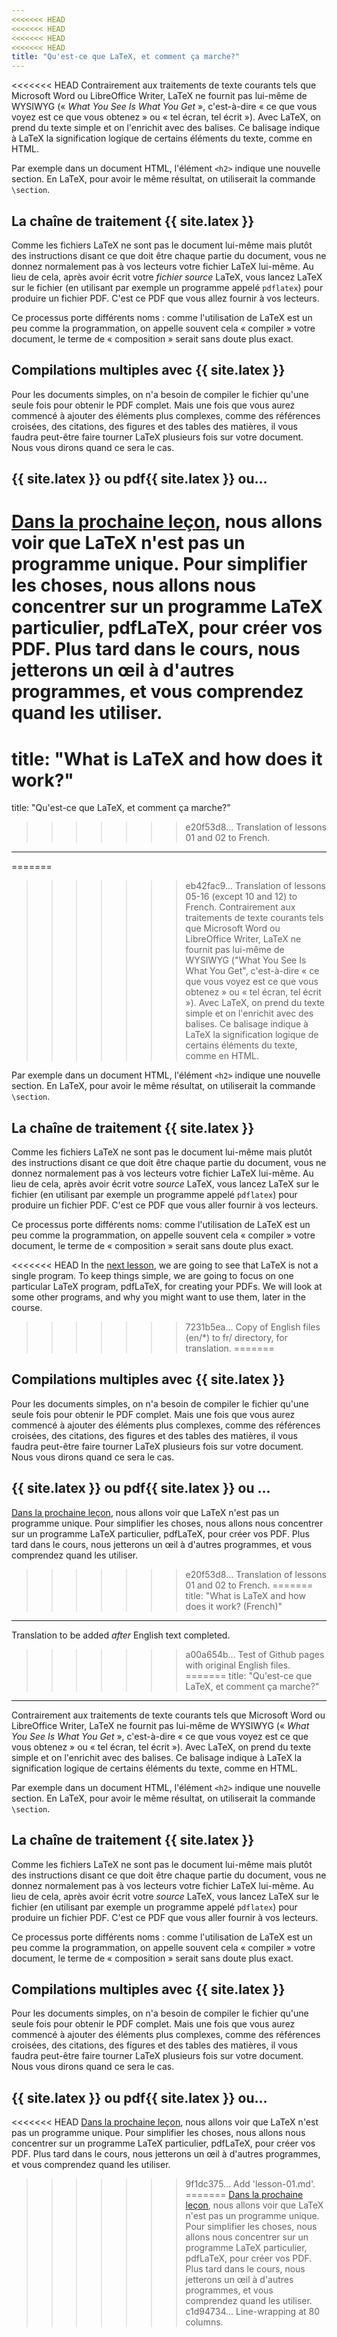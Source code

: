 ```yaml
---
<<<<<<< HEAD
<<<<<<< HEAD
<<<<<<< HEAD
<<<<<<< HEAD
title: "Qu'est-ce que LaTeX, et comment ça marche?"
---
```


<<<<<<< HEAD
Contrairement aux traitements de texte courants tels que Microsoft Word ou
LibreOffice Writer, LaTeX ne fournit pas lui-même de WYSIWYG (« _What You See
Is What You Get_ », c'est-à-dire « ce que vous voyez est ce que vous obtenez »
ou « tel écran, tel écrit »). Avec LaTeX, on prend du texte simple et on
l'enrichit avec des balises. Ce balisage indique à LaTeX la signification
logique de certains éléments du texte, comme en HTML.

Par exemple dans un document HTML, l'élément `<h2>` indique une nouvelle
section. En LaTeX, pour avoir le même résultat, on utiliserait la commande
`\section`.


## La chaîne de traitement {{ site.latex }}

Comme les fichiers LaTeX ne sont pas le document lui-même mais plutôt des
instructions disant ce que doit être chaque partie du document, vous ne donnez
normalement pas à vos lecteurs votre fichier LaTeX lui-même. Au lieu de cela,
après avoir écrit votre _fichier source_ LaTeX, vous lancez LaTeX sur le fichier (en
utilisant par exemple un programme appelé `pdflatex`) pour produire un fichier
PDF. C'est ce PDF que vous allez fournir à vos lecteurs.

Ce processus porte différents noms : comme l'utilisation de LaTeX est un peu
comme la programmation, on appelle souvent cela « compiler » votre document,
le terme de « composition » serait sans doute plus exact.


## Compilations multiples avec {{ site.latex }}

Pour les documents simples, on n'a besoin de compiler le fichier qu'une seule
fois pour obtenir le PDF complet. Mais une fois que vous aurez commencé à
ajouter des éléments plus complexes, comme des références croisées, des
citations, des figures et des tables des matières, il vous faudra peut-être
faire tourner LaTeX plusieurs fois sur votre document. Nous vous dirons quand
ce sera le cas.


## {{ site.latex }} ou pdf{{ site.latex }} ou&hellip;

[Dans la prochaine leçon](lesson-02), nous allons voir que LaTeX n'est pas un
programme unique. Pour simplifier les choses, nous allons nous concentrer sur un
programme LaTeX particulier, pdfLaTeX, pour créer vos PDF. Plus tard dans le
cours, nous jetterons un œil à d'autres programmes, et vous comprendez quand les
utiliser.
=======
title: "What is LaTeX and how does it work?"
=======
title: "Qu'est-ce que LaTeX, et comment ça marche?"
>>>>>>> e20f53d8... Translation of lessons 01 and 02 to French.
---


=======
>>>>>>> eb42fac9... Translation of lessons 05-16 (except 10 and 12) to French.
Contrairement aux traitements de texte courants tels que Microsoft Word ou LibreOffice Writer, LaTeX ne fournit pas lui-même de WYSIWYG ("What You See Is What You Get", c'est-à-dire « ce que vous voyez est ce que vous obtenez » ou « tel écran, tel écrit »). Avec LaTeX, on prend du texte simple et on l'enrichit avec des balises. Ce balisage indique à LaTeX la signification logique de certains éléments du texte, comme en HTML.

Par exemple dans un document HTML, l'élément `<h2>` indique une nouvelle section. En LaTeX, pour avoir le même résultat, on utiliserait la commande `\section`.


## La chaîne de traitement {{ site.latex }}

Comme les fichiers LaTeX ne sont pas le document lui-même mais plutôt des instructions disant ce que doit être chaque partie du document, vous ne donnez normalement pas à vos lecteurs votre fichier LaTeX lui-même. Au lieu de cela, après avoir écrit votre _source_ LaTeX, vous lancez LaTeX sur le fichier (en utilisant par exemple un programme appelé `pdflatex`) pour produire un fichier PDF. C'est ce PDF que vous aller fournir à vos lecteurs.

Ce processus porte différents noms: comme l'utilisation de LaTeX est un peu comme la programmation, on appelle souvent cela « compiler » votre document, le terme de « composition » serait sans doute plus exact.


<<<<<<< HEAD
In the [next lesson](lesson-02), we are going to see that LaTeX is not a
single program. To keep things simple, we are going to focus on one particular
LaTeX program, pdfLaTeX, for creating your PDFs. We will look at some other
programs, and why you might want to use them, later in the course.
>>>>>>> 7231b5ea... Copy of English files (en/*) to fr/ directory, for translation.
=======
## Compilations multiples avec {{ site.latex }}

Pour les documents simples, on n'a besoin de compiler le fichier qu'une seule fois pour obtenir le PDF complet. Mais une fois que vous aurez commencé à ajouter des éléments plus complexes, comme des références croisées, des citations, des figures et des tables des matières, il vous faudra peut-être faire tourner LaTeX plusieurs fois sur votre document. Nous vous dirons quand ce sera le cas.


## {{ site.latex }} ou pdf{{ site.latex }} ou ...

[Dans la prochaine leçon](lesson-02), nous allons voir que LaTeX n'est pas un programme unique. Pour simplifier les choses, nous allons nous concentrer sur un programme LaTeX particulier, pdfLaTeX, pour créer vos PDF. Plus tard dans le cours, nous jetterons un œil à d'autres programmes, et vous comprendez quand les utiliser.
>>>>>>> e20f53d8... Translation of lessons 01 and 02 to French.
=======
title: "What is LaTeX and how does it work? (French)"
---
Translation to be added _after_ English text completed.
>>>>>>> a00a654b... Test of Github pages with original English files.
=======
title: "Qu'est-ce que LaTeX, et comment ça marche?"
---

Contrairement aux traitements de texte courants tels que Microsoft Word ou
LibreOffice Writer, LaTeX ne fournit pas lui-même de WYSIWYG (« _What You See
Is What You Get_ », c'est-à-dire « ce que vous voyez est ce que vous obtenez »
ou « tel écran, tel écrit »). Avec LaTeX, on prend du texte simple et on
l'enrichit avec des balises. Ce balisage indique à LaTeX la signification
logique de certains éléments du texte, comme en HTML.

Par exemple dans un document HTML, l'élément `<h2>` indique une nouvelle
section. En LaTeX, pour avoir le même résultat, on utiliserait la commande
`\section`.


## La chaîne de traitement {{ site.latex }}

Comme les fichiers LaTeX ne sont pas le document lui-même mais plutôt des
instructions disant ce que doit être chaque partie du document, vous ne donnez
normalement pas à vos lecteurs votre fichier LaTeX lui-même. Au lieu de cela,
après avoir écrit votre _source_ LaTeX, vous lancez LaTeX sur le fichier (en
utilisant par exemple un programme appelé `pdflatex`) pour produire un fichier
PDF. C'est ce PDF que vous aller fournir à vos lecteurs.

Ce processus porte différents noms : comme l'utilisation de LaTeX est un peu
comme la programmation, on appelle souvent cela « compiler » votre document,
le terme de « composition » serait sans doute plus exact.


## Compilations multiples avec {{ site.latex }}

Pour les documents simples, on n'a besoin de compiler le fichier qu'une seule
fois pour obtenir le PDF complet. Mais une fois que vous aurez commencé à
ajouter des éléments plus complexes, comme des références croisées, des
citations, des figures et des tables des matières, il vous faudra peut-être
faire tourner LaTeX plusieurs fois sur votre document. Nous vous dirons quand
ce sera le cas.


## {{ site.latex }} ou pdf{{ site.latex }} ou&hellip;

<<<<<<< HEAD
[Dans la prochaine leçon](lesson-02), nous allons voir que LaTeX n'est pas un programme unique. Pour simplifier les choses, nous allons nous concentrer sur un programme LaTeX particulier, pdfLaTeX, pour créer vos PDF. Plus tard dans le cours, nous jetterons un œil à d'autres programmes, et vous comprendez quand les utiliser.
>>>>>>> 9f1dc375... Add 'lesson-01.md'.
=======
[Dans la prochaine leçon](lesson-02), nous allons voir que LaTeX n'est pas un
programme unique. Pour simplifier les choses, nous allons nous concentrer sur un
programme LaTeX particulier, pdfLaTeX, pour créer vos PDF. Plus tard dans le
cours, nous jetterons un œil à d'autres programmes, et vous comprendez quand les
utiliser.
>>>>>>> c1d94734... Line-wrapping at 80 columns.
